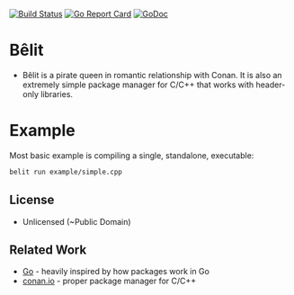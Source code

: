 [![Build Status](https://travis-ci.org/unjello/belit.svg?branch=master)](https://travis-ci.org/unjello/belit)
[![Go Report Card](https://goreportcard.com/badge/github.com/unjello/belit)](https://goreportcard.com/report/github.com/unjello/belit)
[![GoDoc](https://godoc.org/github.com/unjello/belit?status.svg)](https://godoc.org/github.com/unjello/belit)

# Bêlit

- Bêlit is a pirate queen in romantic relationship with Conan. It is also an extremely simple package manager for C/C++ that works with header-only libraries.

# Example

Most basic example is compiling a single, standalone, executable:
```bash
belit run example/simple.cpp
```

## License

- Unlicensed (~Public Domain)

## Related Work

- [Go](https://golang.org) - heavily inspired by how packages work in Go
- [conan.io](https://conan.io) - proper package manager for C/C++